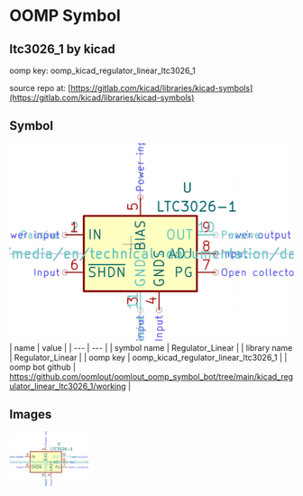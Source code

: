 # OOMP Symbol  
## ltc3026_1  by kicad  
  
oomp key: oomp_kicad_regulator_linear_ltc3026_1  
  
source repo at: [https://gitlab.com/kicad/libraries/kicad-symbols](https://gitlab.com/kicad/libraries/kicad-symbols)  
## Symbol  
  
[![working.png](working_600.png)](working.png)  
| name | value | 
| --- | --- | 
| symbol name | Regulator_Linear | 
| library name | Regulator_Linear | 
| oomp key | oomp_kicad_regulator_linear_ltc3026_1 | 
| oomp bot github | https://github.com/oomlout/oomlout_oomp_symbol_bot/tree/main/kicad_regulator_linear_ltc3026_1/working | 
## Images  
  
[![working.png](working_140.png)](working.png)  
